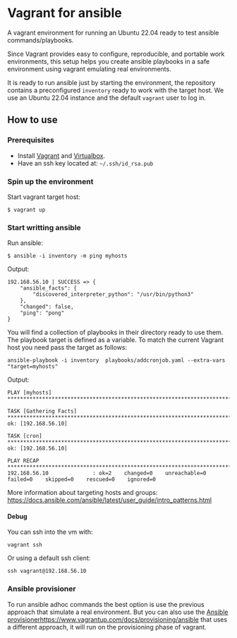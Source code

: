 # Vagrant for ansible

 A vagrant environment for running an Ubuntu 22.04 ready to test ansible commands/playbooks.
 
Since Vagrant provides easy to configure, reproducible, and portable work environments, this setup helps you create ansible playbooks in a safe environment using vagrant emulating real environments.

It is ready to run ansible just by starting the environment, the repository contains a preconfigured ```inventory``` ready to work with the target host. We use an Ubuntu 22.04 instance and the default ```vagrant``` user to log in.

## How to use

### Prerequisites


- Install [Vagrant](https://www.vagrantup.com/docs/installation) and [Virtualbox](https://www.vagrantup.com/docs/providers/virtualbox).
- Have an ssh key located at: ```~/.ssh/id_rsa.pub```

### Spin up the environment

Start vagrant target host:

```
$ vagrant up
```
### Start writting ansible

Run ansible:

```
$ ansible -i inventory -m ping myhosts
```

Output:

```
192.168.56.10 | SUCCESS => {
    "ansible_facts": {
        "discovered_interpreter_python": "/usr/bin/python3"
    },
    "changed": false,
    "ping": "pong"
}
```

You will find a collection of playbooks in their directory ready to use them. The playbook target is defined as a variable. To match the current Vagrant host you need pass the target as follows:

```
ansible-playbook -i inventory  playbooks/addcronjob.yaml --extra-vars "target=myhosts" 
```

Output:

```
PLAY [myhosts] ******************************************************************************************************************************************************************************************************

TASK [Gathering Facts] **********************************************************************************************************************************************************************************************
ok: [192.168.56.10]

TASK [cron] *********************************************************************************************************************************************************************************************************
ok: [192.168.56.10]

PLAY RECAP **********************************************************************************************************************************************************************************************************
192.168.56.10              : ok=2    changed=0    unreachable=0    failed=0    skipped=0    rescued=0    ignored=0   
```

 More information about targeting hosts and groups: https://docs.ansible.com/ansible/latest/user_guide/intro_patterns.html


#### Debug

You can ssh into the vm with:

```
vagrant ssh
```

Or using a default ssh client:

```
ssh vagrant@192.168.56.10
```

### Ansible provisioner

To run ansible adhoc commands the best option is use the previous approach that simulate a real environment.  But you can also use the [Ansible provisioner](https://www.vagrantup.com/docs/installation)https://www.vagrantup.com/docs/provisioning/ansible that uses a different approach, it will run on the provisioning phase of vagrant. 